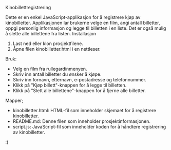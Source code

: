 Kinobillettregistrering

Dette er en enkel JavaScript-applikasjon for å registrere kjøp av kinobilletter. Applikasjonen lar brukerne velge en film, angi antall billetter, oppgi personlig informasjon og legge til billetten i en liste. Det er også mulig å slette alle billettene fra listen. Installasjon

1. Last ned eller klon prosjektfilene.
2. Åpne filen kinobilletter.html i en nettleser.

Bruk:

- Velg en film fra rullegardinmenyen.
- Skriv inn antall billetter du ønsker å kjøpe.
- Skriv inn fornavn, etternavn, e-postadresse og telefonnummer.
- Klikk på "Kjøp billett"-knappen for å legge til billetten.
- Klikk på "Slett alle billettene"-knappen for å fjerne alle billetter.

Mapper;

- kinobilletter.html: HTML-fil som inneholder skjemaet for å registrere kinobilletter.
- README.md: Denne filen som inneholder prosjektinformasjonen.
- script.js: JavaScript-fil som inneholder koden for å håndtere registrering av kinobilletter.


:)
